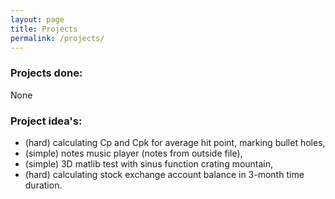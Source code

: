 ```yaml
---
layout: page
title: Projects
permalink: /projects/
---
```


### Projects done:

None

### Project idea's:

- (hard) calculating Cp and Cpk for average hit point, marking bullet holes,
- (simple) notes music player (notes from outside file),
- (simple) 3D matlib test with sinus function crating mountain,
- (hard) calculating stock exchange account balance in 3-month time duration.
